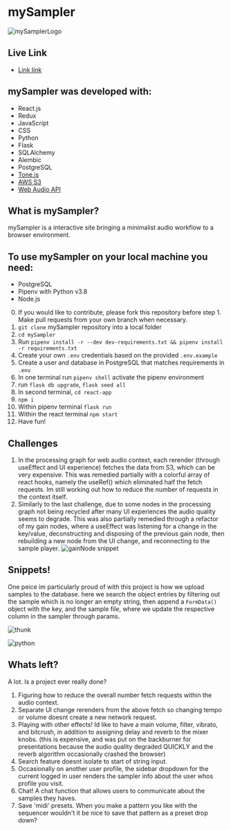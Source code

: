 # mySampler

  ![mySamplerLogo](https://user-images.githubusercontent.com/71041585/112358608-bcc16380-8c8d-11eb-9a28-f0be745bda18.png)

## Live Link
* [Link link](https://mysampler.herokuapp.com/)

## mySampler was developed with:

* React.js
* Redux
* JavaScript
* CSS
* Python
* Flask
* SQLAlchemy
* Alembic
* PostgreSQL
* [Tone.js](https://tonejs.github.io/)
* [AWS S3](https://aws.amazon.com/s3/?nc2=h_ql_prod_st_s3)
* [Web Audio API](https://webaudio.github.io/web-audio-api/)

## What is mySampler?

mySampler is a interactive site bringing a minimalist audio workflow to a browser environment.

## To use mySampler on your local machine you need:

* PostgreSQL
* Pipenv with Python v3.8
* Node.js
0. If you would like to contribute, please fork this repository before step 1. Make pull requests from your own branch when necessary.
1. `git clone` mySampler repository into a local folder
2. `cd mySampler`
3. Run `pipenv install -r --dev dev-requirements.txt && pipenv install -r requirements.txt`
4. Create your own `.env` credentials based on the provided `.env.example`
5. Create a user and database in PostgreSQL that matches requirements in `.env`
6. In one terminal run `pipenv shell` activate the pipenv environment
7. run `flask db upgrade`, `flask seed all`
8. In second terminal, `cd react-app`
9. `npm i`
10. Within pipenv terminal `flask run`
11. Within the react terminal `npm start`
12. Have fun!

## Challenges

1. In the processing graph for web audio context, each rerender (through useEffect and UI experience) fetches the data from S3, which can be very expensive. This was remedied partially with a colorful array of react hooks, namely the useRef() which eliminated half the fetch requests. Im still working out how to reduce the number of requests in the context itself.
2. Similarly to the last challenge, due to some nodes in the processing graph not being recycled after many UI experiences the audio quality seems to degrade. This was also partially remedied through a refactor of my gain nodes, where a useEffect was listening for a change in the key/value, deconstructing and disposing of the previous gain node, then rebuilding a new node from the UI change, and reconnecting to the sample player.
![gainNode snippet](https://user-images.githubusercontent.com/71041585/112362202-6b1ad800-8c91-11eb-85e1-f82d4d7d5944.png)

## Snippets!

 One peice im particularly proud of with this project is how we upload samples to the database. here we search the object entries by filtering out the sample which is no longer an empty string, then append a `FormData()` object with the key, and the sample file, where
we update the respective column in the sampler through params.

![thunk](https://user-images.githubusercontent.com/71041585/112362781-090ea280-8c92-11eb-9867-57b3aa652aba.png)

![python](https://user-images.githubusercontent.com/71041585/112363003-470bc680-8c92-11eb-9b6d-e981e3f9d7c3.png)

## Whats left?

A lot. Is a project ever really done?

1. Figuring how to reduce the overall number fetch requests within the audio context.
2. Separate UI change rerenders from the above fetch so changing tempo or volume doesnt create a new network request.
3. Playing with other effects! Id like to have a main volume, filter, vibrato, and bitcrush, in addition to assigning delay and reverb to the mixer knobs. (this is expensive, and was put on the backburner for presentations because the audio quality degraded QUICKLY and the reverb algorithm occasionally crashed the browser)
4. Search feature doesnt isolate to start of string input.
5. Occasionally on another user profile, the sidebar dropdown for the current logged in user renders the sampler info about the user whos profile you visit.
6. Chat! A chat function that allows users to communicate about the samples they haves.
7. Save 'midi' presets. When you make a pattern you like with the sequencer wouldn't it be nice to save that pattern as a preset drop down?
